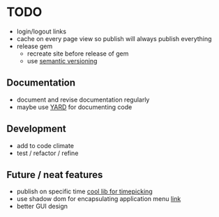 # TODO
- login/logout links
- cache on every page view so publish will always publish everything
- release gem
	- recreate site before release of gem
	- use [semantic versioning](http://semver.org/)

## Documentation
- document and revise documentation regularly
- maybe use [YARD](http://yardoc.org/) for documenting code

## Development
- add to code climate
- test / refactor / refine

## Future / neat features
- publish on specific time [cool lib for timepicking](http://amsul.ca/pickadate.js)
- use shadow dom for encapsulating application menu [link](http://www.html5rocks.com/en/tutorials/webcomponents/shadowdom/)
- better GUI design
